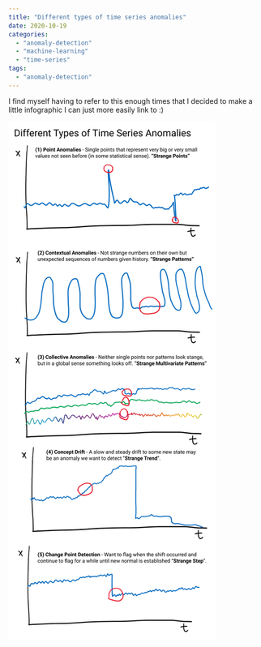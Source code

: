 ```yaml
---
title: "Different types of time series anomalies"
date: 2020-10-19
categories: 
  - "anomaly-detection"
  - "machine-learning"
  - "time-series"
tags: 
  - "anomaly-detection"
---
```


I find myself having to refer to this enough times that I decided to make a little infographic I can just more easily link to :)

![](/assets/images/2020-10-19-different-types-of-time-series-anomalies/Different-Types-of-Anomalies-1.png)
